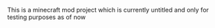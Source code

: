 This is a minecraft mod project which is currently untitled and only for testing purposes as of now
